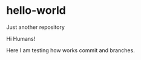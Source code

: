 # hello-world
Just another repository

Hi Humans!

Here I am testing how works commit and branches.
